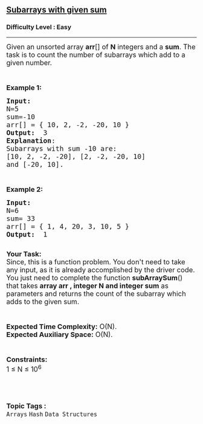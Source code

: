 <h2><a href="https://practice.geeksforgeeks.org/problems/subarray-range-with-given-sum2804/1?page=2&sortBy=submissions">Subarrays with given sum</a></h2><h3>Difficulty Level : Easy</h3><hr><div class="problems_problem_content__Xm_eO"><p><span style="font-size:18px">Given an unsorted array <strong>arr</strong>[] of <strong>N</strong> integers and a <strong>sum</strong>. The task is to count the number of&nbsp;subarrays which add to a given number.</span></p>

<p>&nbsp;</p>

<p><span style="font-size:18px"><strong>Example 1:</strong></span></p>

<pre><span style="font-size:18px"><strong>Input:</strong>
N=5
sum=-10
arr[] = { 10, 2, -2, -20, 10 }
<strong>Output:</strong>  3
<strong>Explanation</strong>:
Subarrays with sum -10 are: 
[10, 2, -2, -20], [2, -2, -20, 10]
and [-20, 10].
</span></pre>

<p>&nbsp;</p>

<p><span style="font-size:18px"><strong>Example 2:</strong></span></p>

<pre><span style="font-size:18px"><strong>Input:
</strong>N=6
sum= 33
arr[] = { 1, 4, 20, 3, 10, 5 }
<strong>Output:</strong>  1
</span></pre>

<p><br>
<span style="font-size:18px"><strong>Your Task:</strong><br>
Since, this is a function problem. You don't need to take any input, as it is already accomplished by the driver code. You just need to complete the function <strong>subArraySum</strong>() that takes <strong>array arr&nbsp;, integer N and&nbsp;integer sum</strong>&nbsp;as parameters and returns the&nbsp;count of the subarray which adds to the given sum.</span></p>

<p>&nbsp;</p>

<p><span style="font-size:18px"><strong>Expected Time Complexity:</strong>&nbsp;O(N).<br>
<strong>Expected Auxiliary Space:</strong>&nbsp;O(N).</span></p>

<p>&nbsp;</p>

<p><span style="font-size:18px"><strong>Constraints:</strong><br>
1 ≤ N ≤ 10<sup>6</sup></span></p>

<p>&nbsp;</p>
</div><br><p><span style=font-size:18px><strong>Topic Tags : </strong><br><code>Arrays</code>&nbsp;<code>Hash</code>&nbsp;<code>Data Structures</code>&nbsp;